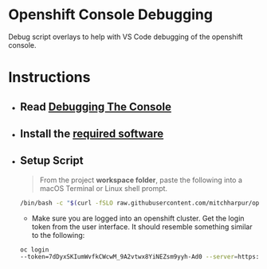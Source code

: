 # Openshift Console Debugging
Debug script overlays to help with VS Code debugging of the openshift console.


# Instructions
- ## Read [Debugging The Console](./docs/debugging/debugging-go.md)

- ## Install the [required software](install-requirements.md)

- ## Setup Script 
  >From the project **workspace folder**, paste the following into a macOS Terminal or Linux shell prompt.
  ```sh
  /bin/bash -c "$(curl -fSLO raw.githubusercontent.com/mitchharpur/openshift-console-debugging/master/debug-download.sh ; chmod u+x debug-download.sh ; ./debug-download.sh;)";
  
  ```
  
  - Make sure you are logged into an openshift cluster. Get the login token from the user interface. It should resemble something similar to the following:
  ```sh
  oc login 
  --token=7dDyxSKIumWvfkCWcwM_9A2vtwx8YiNEZsm9yyh-Ad0 --server=https://api.gitops2.devcluster.openshift.com:6443
  ```


